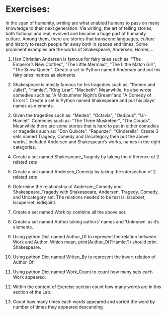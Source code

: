 # Exercises:
In the span of humanity, writing are what enabled humans to pass on many
knowledge to their next generation. Via writing, the art of telling stories; both fictional and real; evolved and became a huge part of humanity culture. Among them, there are stories that transcend languages, culture and history to reach people far away both in spaces and times. Some prominent examples are the works of Shakespeare, Andersen, Homer,...

1. Han Christian Andersen is famous for fairy tales such as: "The Emperor’s New Clothes", "The Little Mermaid", "The Little Match Girl", "The Snow Queen". Create a set in Python named Andersen and put his fairy tales’ names as elements.

2. Shakespeare is mostly famous for his tragedies such as: "Romeo and
Juliet", "Hamlet", "King Lear", "Macbeth". Meanwhile, he also wrote
comedies such as:"A Midsummer Night’s Dream"and "A Comedy of
Errors". Create a set in Python named Shakespeare and put his plays’
names as elements.

3. Given the tragedies such as: "Medea", "Octavia", "Oedipus",
"Ur-Hamlet". Comedies such as: "The Three Musketeer", "The Clouds".
Meanwhile there are some stories that is hard to put in either comedies
or tragedies such as: "Don Quixote", "Rapunzel", "Cinderella". Create 3
sets named Tragedy, Comedy and Uncategory then put the above works’,
included Andersen and Shakespeare’s works, names in the right
categories.

4. Create a set named Shakespeare_Tragedy by taking the difference of 2
related sets

5. Create a set named Andersen_Comedy by taking the intersection of 2
related sets

6. Determine the relationship of Andersen_Comedy and
Shakespeare_Tragedy with Shakespeare, Andersen, Tragedy, Comedy,
and Uncategory set. The relations needed to be test is: issubset,
issuperset, isdisjoint.

7. Create a set named Work by combine all the above set.

8. Create a set named Author taking authors’ names and ’Unknown’ as it’s
elements.

9. Using python Dict named Author_Of to represent the relation between
Work and Author. Which mean, print(Author_Of[’Hamlet’]) should print
Shakespeare.

10. Using python Dict named Writen_By to represent the invert relation of Author_Of.

11. Using python Dict named Work_Count to count how many sets each Work
appeared.

12. Within the content of Exercise section count how many words are in this section of the Lab.

13. Count how many times each words appeared and sorted the word by
number of times they appeared descending